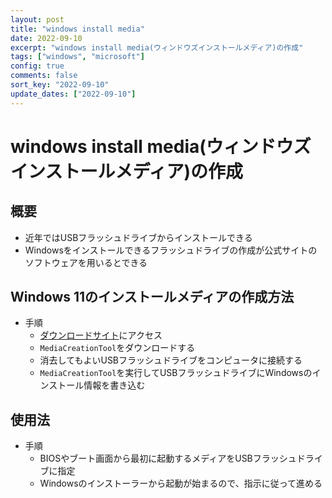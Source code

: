 ```yaml
---
layout: post
title: "windows install media"
date: 2022-09-10
excerpt: "windows install media(ウィンドウズインストールメディア)の作成"
tags: ["windows", "microsoft"]
config: true
comments: false
sort_key: "2022-09-10"
update_dates: ["2022-09-10"]
---
```


# windows install media(ウィンドウズインストールメディア)の作成

## 概要
 - 近年ではUSBフラッシュドライブからインストールできる
 - Windowsをインストールできるフラッシュドライブの作成が公式サイトのソフトウェアを用いるとできる

## Windows 11のインストールメディアの作成方法
 - 手順
   - [ダウンロードサイト](https://www.microsoft.com/ja-jp/software-download/windows11)にアクセス
   - `MediaCreationTool`をダウンロードする
   - 消去してもよいUSBフラッシュドライブをコンピュータに接続する
   - `MediaCreationTool`を実行してUSBフラッシュドライブにWindowsのインストール情報を書き込む

## 使用法
 - 手順
   - BIOSやブート画面から最初に起動するメディアをUSBフラッシュドライブに指定
   - Windowsのインストーラーから起動が始まるので、指示に従って進める
